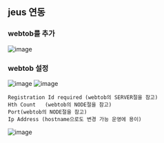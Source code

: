 ## jeus 연동

### webtob를 추가 

![image](https://user-images.githubusercontent.com/38831314/146136126-f8a23627-39b6-4983-b1cd-98bb4514d0aa.png)

### webtob 설정

![image](https://user-images.githubusercontent.com/38831314/146140398-f9c5d83f-99af-4013-a82f-067d0f17272c.png)
![image](https://user-images.githubusercontent.com/38831314/146140451-08fa50e8-24aa-4840-a016-47abc5510e96.png)

```
Registration Id required (webtob의 SERVER절을 참고)
Hth Count	(webtob의 NODE절을 참고)
Port(webtob의 NODE절을 참고)
Ip Address (hostname으로도 변경 가능 운영에 용이)
```
![image](https://user-images.githubusercontent.com/38831314/146136389-ca142716-1c2c-4a9a-ad2d-94d6518e9c48.png)
